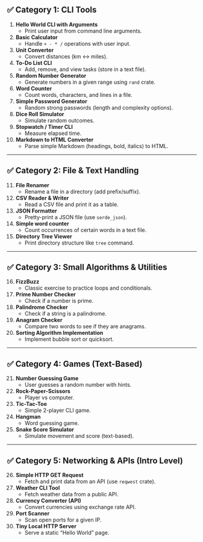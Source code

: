 ## ✅ **Category 1: CLI Tools**

1. **Hello World CLI with Arguments**
    * Print user input from command line arguments.
2. **Basic Calculator**
    * Handle `+ - * /` operations with user input.
3. **Unit Converter**
    * Convert distances (km ↔ miles).
4. **To-Do List CLI**
    * Add, remove, and view tasks (store in a text file).
5. **Random Number Generator**
    * Generate numbers in a given range using `rand` crate.
6. **Word Counter**
    * Count words, characters, and lines in a file.
7. **Simple Password Generator**
    * Random strong passwords (length and complexity options).
8. **Dice Roll Simulator**
    * Simulate random outcomes.
9. **Stopwatch / Timer CLI**
    * Measure elapsed time.
10. **Markdown to HTML Converter**
    * Parse simple Markdown (headings, bold, italics) to HTML.

---

## ✅ **Category 2: File & Text Handling**

11. **File Renamer**
    * Rename a file in a directory (add prefix/suffix).
12. **CSV Reader & Writer**
    * Read a CSV file and print it as a table.
13. **JSON Formatter**
    * Pretty-print a JSON file (use `serde_json`).
14. **Simple word counter**
    * Count occurrences of certain words in a text file.
15. **Directory Tree Viewer**
    * Print directory structure like `tree` command.

---

## ✅ **Category 3: Small Algorithms & Utilities**

16. **FizzBuzz**
    * Classic exercise to practice loops and conditionals.
17. **Prime Number Checker**
    * Check if a number is prime.
18. **Palindrome Checker**
    * Check if a string is a palindrome.
19. **Anagram Checker**
    * Compare two words to see if they are anagrams.
20. **Sorting Algorithm Implementation**
    * Implement bubble sort or quicksort.

---

## ✅ **Category 4: Games (Text-Based)**

21. **Number Guessing Game**
    * User guesses a random number with hints.
22. **Rock-Paper-Scissors**
    * Player vs computer.
23. **Tic-Tac-Toe**
    * Simple 2-player CLI game.
24. **Hangman**
    * Word guessing game.
25. **Snake Score Simulator**
    * Simulate movement and score (text-based).

---

## ✅ **Category 5: Networking & APIs (Intro Level)**

26. **Simple HTTP GET Request**
    * Fetch and print data from an API (use `reqwest` crate).
27. **Weather CLI Tool**
    * Fetch weather data from a public API.
28. **Currency Converter (API)**
    * Convert currencies using exchange rate API.
29. **Port Scanner**
    * Scan open ports for a given IP.
30. **Tiny Local HTTP Server**
    * Serve a static “Hello World” page.
